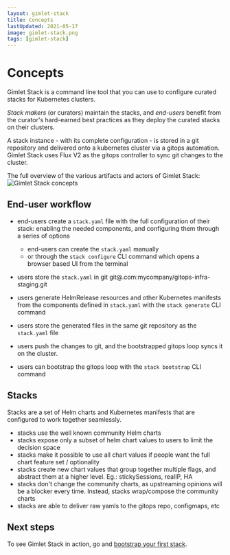 ```yaml
---
layout: gimlet-stack
title: Concepts
lastUpdated: 2021-05-17
image: gimlet-stack.png
tags: [gimlet-stack]
---
```


# Concepts

Gimlet Stack is a command line tool that you can use to configure curated stacks for Kubernetes clusters.

*Stack makers* (or curators) maintain the stacks, and *end-users* benefit from the curator's hard-earned best practices as they deploy the curated stacks on their clusters.

A stack instance - with its complete configuration - is stored in a git repository and delivered onto a kubernetes cluster via a gitops automation.
Gimlet Stack uses Flux V2 as the gitops controller to sync git changes to the cluster. 

The full overview of the various artifacts and actors of Gimlet Stack:
![Gimlet Stack concepts](/stack-concepts.png)

## End-user workflow

- end-users create a `stack.yaml` file with the full configuration of their stack: enabling the needed components, and configuring them through a series of options
  - end-users can create the `stack.yaml` manually
  - or through the `stack configure` CLI command which opens a browser based UI from the terminal
- users store the `stack.yaml` in git git@.com:mycompany/gitops-infra-staging.git
- users generate HelmRelease resources and other Kubernetes manifests from the components defined in `stack.yaml` with the `stack generate` CLI command
- users store the generated files in the same git repository as the `stack.yaml` file


- users push the changes to git, and the bootstrapped gitops loop syncs it on the cluster.
- users can bootstrap the gitops loop with the `stack bootstrap` CLI command

## Stacks

Stacks are a set of Helm charts and Kubernetes manifests that are configured to work together seamlessly.

- stacks use the well known community Helm charts 
- stacks expose only a subset of helm chart values to users to limit the decision space
- stacks make it possible to use all chart values if people want the full chart feature set / optionality
- stacks create new chart values that group together multiple flags, and abstract them at a higher level. Eg.: stickySessions, realIP, HA
- stacks don't change the community charts, as upstreaming opinions will be a blocker every time. Instead, stacks wrap/compose the community charts 
- stacks are able to deliver raw yamls to the gitops repo, configmaps, etc


## Next steps

To see Gimlet Stack in action, go and [bootstrap your first stack](/gimlet-stack/bootstrap-your-first-stack).
